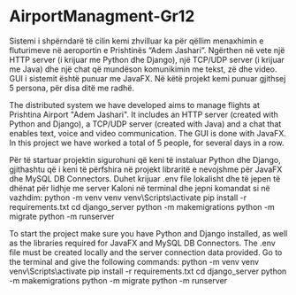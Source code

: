 # AirportManagment-Gr12

Sistemi i shpërndarë të cilin kemi zhvilluar ka për qëllim menaxhimin e fluturimeve në aeroportin e Prishtinës “Adem Jashari”.
Ngërthen në vete një HTTP server (i krijuar me Python dhe Django), një TCP/UDP server (i krijuar me Java) dhe një chat që mundëson komunikimin me tekst, zë dhe video.
GUI i sistemit është punuar me JavaFX.
Në këtë projekt kemi punuar gjithsej 5 persona, për disa ditë me radhë.

The distributed system we have developed aims to manage flights at Prishtina Airport "Adem Jashari".
It includes an HTTP server (created with Python and Django), a TCP/UDP server (created with Java) and a chat that enables text, voice and video communication.
The GUI is done with JavaFX.
In this project we have worked a total of 5 people, for several days in a row.

Për të startuar projektin sigurohuni që keni të instaluar Python dhe Django, gjithashtu që i keni të përfshira në projekt libraritë e nevojshme për JavaFX dhe MySQL DB Connectors.
Duhet krijuar .env file lokalisht dhe të jepen të dhënat për lidhje me server
Kaloni në terminal dhe jepni komandat si në vazhdim:
python -m venv venv
venv\Scripts\activate
pip install -r requirements.txt
cd django_server
python -m makemigrations
python -m migrate
python -m runserver

To start the project make sure you have Python and Django installed, as well as the libraries required for JavaFX and MySQL DB Connectors.
The .env file must be created locally and the server connection data provided.
Go to the terminal and give the following commands:
python -m venv venv
venv\Scripts\activate
pip install -r requirements.txt
cd django_server
python -m makemigrations
python -m migrate
python -m runserver

